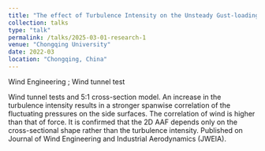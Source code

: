```yaml
---
title: "The effect of Turbulence Intensity on the Unsteady Gust-loading on a 5:1 Rectangular Cylinder"
collection: talks
type: "talk"
permalink: /talks/2025-03-01-research-1
venue: "Chongqing University"
date: 2022-03
location: "Chongqing, China"
---
```


Wind Engineering ; Wind tunnel test

Wind tunnel tests and 5:1 cross-section model.
An increase in the turbulence intensity results in a stronger spanwise correlation of the fluctuating pressures on the side surfaces. 
The correlation of wind is higher than that of force.
It is confirmed that the 2D AAF depends only on the cross-sectional shape rather than the turbulence intensity.
Published on Journal of Wind Engineering and Industrial Aerodynamics (JWEIA).
